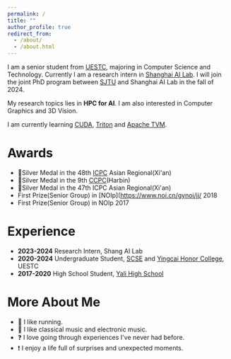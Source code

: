 ```yaml
---
permalink: /
title: ""
author_profile: true
redirect_from:  
  - /about/
  - /about.html
---
```

I am a senior student from [UESTC](https://www.uestc.edu.cn/), majoring in Computer Science and Technology. Currently I am a research intern in [Shanghai AI Lab]("https://www.shlab.org.cn/"). I will join the joint PhD program between [SJTU]("https://www.sjtu.edu.cn/") and Shanghai AI Lab in the fall of 2024.

My research topics lies in **HPC for AI**. I am also interested in Computer Graphics and 3D Vision. 

I am currently learning [CUDA](https://www.nvidia.cn/geforce/technologies/cuda/), [Triton](https://openai.com/index/triton/) and [Apache TVM](https://github.com/apache/tvm).

# Awards
+ 🥈Silver Medal in the 48th [ICPC](https://icpc.global/) Asian Regional(Xi'an)
+ 🥈Silver Medal in the 9th [CCPC](**https://ccpc.io/)(Harbin)
+ 🥈Silver Medal in the 47th ICPC Asian Regional(Xi'an)
+ First Prize(Senior Group) in [NOIp](https://www.noi.cn/gynoi/jj/ 2018
+ First Prize(Senior Group) in NOIp 2017

# Experience
+ **2023-2024** Research Intern, Shang AI Lab
+ **2020-2024** Undergraduate Student, [SCSE](https://www.scse.uestc.edu.cn/) and [Yingcai Honor College](https://www.yingcai.uestc.edu.cn/), UESTC
+ **2017-2020** High School Student, [Yali High School](http://www.yali.hn.cn/)

# More About Me
+ 🏃‍ I like running.
+ 🎵 I like classical music and electronic music.
+ ❓ I love going through experiences I've never had before.
+ ❗ I enjoy a life full of surprises and unexpected moments.
